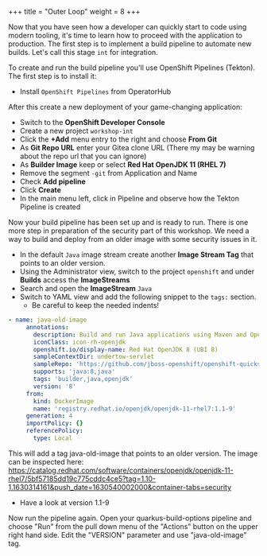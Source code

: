 +++
title = "Outer Loop"
weight = 8
+++

Now that you have seen how a developer can quickly start to code using modern tooling, it's time to learn how to proceed with the application to production. The first step is to implement a build pipeline to automate new builds. Let's call this stage `int` for integration.

To create and run the build pipeline you'll use OpenShift Pipelines (Tekton). The first step is to install it:

- Install `OpenShift Pipelines` from OperatorHub

After this create a new deployment of your game-changing application:

- Switch to the **OpenShift Developer Console**
- Create a new project `workshop-int`
- Click the **+Add** menu entry to the right and choose **From Git**
- As **Git Repo URL** enter your Gitea clone URL (There my may be warning about the repo url that you can ignore)
- As **Builder Image** keep or select **Red Hat OpenJDK 11 (RHEL 7)**
- Remove the segment `-git` from Application and Name
- Check **Add pipeline**
- Click **Create**
- In the main menu left, click in Pipeline and observe how the Tekton Pipeline is created

Now your build pipeline has been set up and is ready to run. There is one more step in preparation of the security part of this workshop. We need a way to build and deploy from an older image with some security issues in it.

- In the default `Java` image stream create another **Image Stream Tag** that points to an older version.
- Using the Administrator view, switch to the project `openshift` and under **Builds** access the **ImageStreams**
- Search and open the **ImageStream** `Java`
- Switch to YAML view and add the following snippet to the `tags:` section.
  - Be careful to keep the needed indents!

```yaml
- name: java-old-image
     annotations:
       description: Build and run Java applications using Maven and OpenJDK 8.
       iconClass: icon-rh-openjdk
       openshift.io/display-name: Red Hat OpenJDK 8 (UBI 8)
       sampleContextDir: undertow-servlet
       sampleRepo: 'https://github.com/jboss-openshift/openshift-quickstarts'
       supports: 'java:8,java'
       tags: 'builder,java,openjdk'
       version: '8'
     from:
       kind: DockerImage
       name: 'registry.redhat.io/openjdk/openjdk-11-rhel7:1.1-9'
     generation: 4
     importPolicy: {}
     referencePolicy:
       type: Local
```

This will add a tag java-old-image that points to an older version. The image can be inspected here:
https://catalog.redhat.com/software/containers/openjdk/openjdk-11-rhel7/5bf57185dd19c775cddc4ce5?tag=1.10-1.1630314161&push_date=1630540002000&container-tabs=security
- Have a look at version 1.1-9

Now run the pipeline again. Open your quarkus-build-options pipeline and choose "Run" from the pull down menu of the "Actions" button on the upper right hand side. Edit the  "VERSION" parameter and use "java-old-image" tag.

